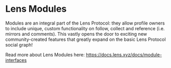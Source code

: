 # Lens Modules

Modules are an integral part of the Lens Protocol: they allow profile owners to include unique, custom functionality on follow, collect and reference (i.e. mirrors and comments). This vastly opens the door to exciting new community-created features that greatly expand on the basic Lens Protocol social graph!

Read more about Lens Modules here: https://docs.lens.xyz/docs/module-interfaces
